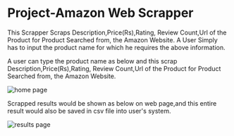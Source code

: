 # Project-Amazon Web Scrapper
This Scrapper Scraps Description,Price(Rs),Rating, Review Count,Url of the Product for Product Searched from, the Amazon Website.
A User Simply has to input the product name for which he requires the above information.

A user can type the product name as below and this scrap Description,Price(Rs),Rating, Review Count,Url of the Product for Product Searched from, the Amazon Website.

![home page](https://user-images.githubusercontent.com/102470567/194708637-f41054d3-0f0a-4107-853c-45ca9e241754.png)

Scrapped results would be shown as below on web page,and this entire result would  also be saved in csv file into user's system.

![results page](https://user-images.githubusercontent.com/102470567/194708652-c4dab6ee-3eb1-4d84-bc4a-f1897683ac57.png)








